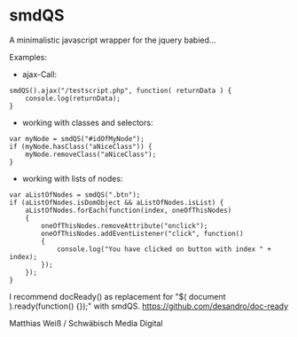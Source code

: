 # smdQS
A minimalistic javascript wrapper for the jquery babied...

Examples:

- ajax-Call:
```
smdQS().ajax("/testscript.php", function( returnData ) {
	console.log(returnData);					
}
```

- working with classes and selectors:
```
var myNode = smdQS("#idOfMyNode");
if (myNode.hasClass("aNiceClass")) {
	myNode.removeClass("aNiceClass");
}
```

- working with lists of nodes:
```
var aListOfNodes = smdQS(".btn");
if (aListOfNodes.isDomObject && aListOfNodes.isList) {
	aListOfNodes.forEach(function(index, oneOfThisNodes) 
	{
		oneOfThisNodes.removeAttribute("onclick");
		oneOfThisNodes.addEventListener("click", function() 
		{
			console.log("You have clicked on button with index " + index);
		});
	});
} 
```

I recommend docReady() as replacement for "$( document ).ready(function() {});" with smdQS.
https://github.com/desandro/doc-ready


Matthias Weiß / Schwäbisch Media Digital
